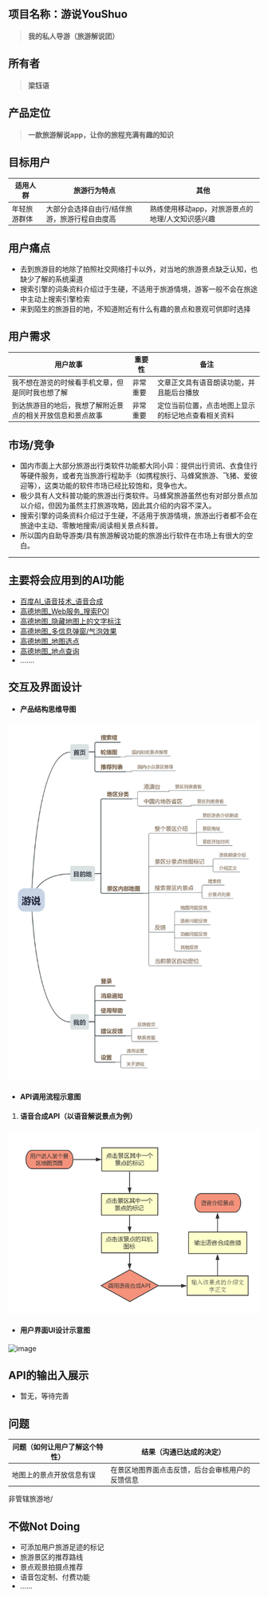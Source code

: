 ## 项目名称：游说YouShuo
> #### 我的私人导游（旅游解说团）

## 所有者
> #### **梁钰语**

## 产品定位
>  #### 一款旅游解说app，让你的旅程充满有趣的知识

## 目标用户

适用人群 | 旅游行为特点 | 其他
----|----|----
年轻旅游群体 | 大部分会选择自由行/结伴旅游，旅游行程自由度高 | 熟练使用移动app，对旅游景点的地理/人文知识感兴趣

## 用户痛点
- 去到旅游目的地除了拍照社交网络打卡以外，对当地的旅游景点缺乏认知，也缺少了解的系统渠道
- 搜索引擎的词条资料介绍过于生硬，不适用于旅游情境，游客一般不会在旅途中主动上搜索引擎检索
- 来到陌生的旅游目的地，不知道附近有什么有趣的景点和景观可供即时选择

## 用户需求
用户故事 | 重要性 | 备注
----|----|----
 我不想在游览的时候看手机文章，但是同时我也想了解 | 非常重要 | 文章正文具有语音朗读功能，并且能后台播放
 到达旅游目的地后，我想了解附近景点的相关开放信息和景点故事| 非常重要 |定位当前位置，点击地图上显示的标记地点查看相关资料
 
 ## 市场/竞争
 - 国内市面上大部分旅游出行类软件功能都大同小异：提供出行资讯、衣食住行等硬件服务，或者充当旅游行程助手（如携程旅行、马蜂窝旅游、飞猪、爱彼迎等），这类功能的软件市场已经比较饱和，竞争也大。
 - 极少具有人文科普功能的旅游出行类软件。马蜂窝旅游虽然也有对部分景点加以介绍，但因为虽然主打旅游攻略，因此其介绍的内容不深入。
 - 搜索引擎的词条资料介绍过于生硬，不适用于旅游情境，旅游出行者都不会在旅途中主动、零散地搜索/阅读相关景点科普。
 - 所以国内自助导游类/具有旅游解说功能的旅游出行软件在市场上有很大的空白。
 
----- 
 ## 主要将会应用到的AI功能 
- [百度AI_语音技术_语音合成](http://ai.baidu.com/tech/speech/tts)
- [高德地图_Web服务_搜索POI](https://lbs.amap.com/api/webservice/guide/api/search/#scene)
- [高德地图_隐藏地图上的文字标注](https://lbs.amap.com/dev/demo/map-text#Android)
- [高德地图_多信息弹窗/气泡效果](https://lbs.amap.com/dev/demo/multiple-infowindows#Android)
- [高德地图_地图选点](https://lbs.amap.com/dev/demo/place-choose#Android)
- [高德地图_地点查询](https://lbs.amap.com/dev/demo/place-search#Android)
- .......

## 交互及界面设计
- #### 产品结构思维导图
![image](https://github.com/yuyu12138/API_ML_AI/blob/master/image/youshuolct.png)
- #### API调用流程示意图
1. #### 语音合成API（以语音解说景点为例）
![image](https://github.com/yuyu12138/API_ML_AI/blob/master/image/yuyin.jpg)
- #### 用户界面UI设计示意图
![image]()

## API的输出入展示
- 暂无，等待完善

## 问题
问题（如何让用户了解这个特性） |  结果（沟通已达成的决定）
---|---
地图上的景点开放信息有误 | 在景区地图界面点击反馈，后台会审核用户的反馈信息
非管辖旅游地/

## 不做Not Doing
- 可添加用户旅游足迹的标记
- 旅游景区的推荐路线
- 景点观景拍摄点推荐
- 语音包定制、付费功能
- ......
